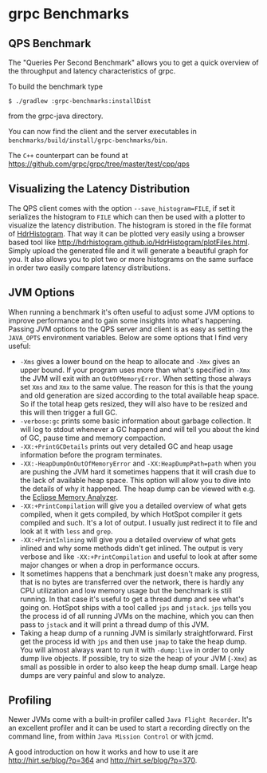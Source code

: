 grpc Benchmarks
==============================================

## QPS Benchmark

The "Queries Per Second Benchmark" allows you to get a quick overview of the throughput and latency characteristics of grpc.

To build the benchmark type

```
$ ./gradlew :grpc-benchmarks:installDist
```

from the grpc-java directory.

You can now find the client and the server executables in `benchmarks/build/install/grpc-benchmarks/bin`.

The `C++` counterpart can be found at https://github.com/grpc/grpc/tree/master/test/cpp/qps

## Visualizing the Latency Distribution

The QPS client comes with the option `--save_histogram=FILE`, if set it serializes the histogram to `FILE` which can then be used with a plotter to visualize the latency distribution. The histogram is stored in the file format of [HdrHistogram](http://hdrhistogram.org/). That way it can be plotted very easily using a browser based tool like http://hdrhistogram.github.io/HdrHistogram/plotFiles.html. Simply upload the generated file and it will generate a beautiful graph for you. It also allows you to plot two or more histograms on the same surface in order two easily compare latency distributions.

## JVM Options

When running a benchmark it's often useful to adjust some JVM options to improve performance and to gain some insights into what's happening. Passing JVM options to the QPS server and client is as easy as setting the `JAVA_OPTS` environment variables. Below are some options that I find very useful:
 - `-Xms` gives a lower bound on the heap to allocate and `-Xmx` gives an upper bound. If your program uses more than what's specified in `-Xmx` the JVM will exit with an `OutOfMemoryError`. When setting those always set `Xms` and `Xmx` to the same value. The reason for this is that the young and old generation are sized according to the total available heap space. So if the total heap gets resized, they will also have to be resized and this will then trigger a full GC.
 - `-verbose:gc` prints some basic information about garbage collection. It will log to stdout whenever a GC happend and will tell you about the kind of GC, pause time and memory compaction.
 - `-XX:+PrintGCDetails` prints out very detailed GC and heap usage information before the program terminates.
 - `-XX:-HeapDumpOnOutOfMemoryError` and `-XX:HeapDumpPath=path` when you are pushing the JVM hard it sometimes happens that it will crash due to the lack of available heap space. This option will allow you to dive into the details of why it happened. The heap dump can be viewed with e.g. the [Eclipse Memory Analyzer](https://eclipse.org/mat/).
 - `-XX:+PrintCompilation` will give you a detailed overview of what gets compiled, when it gets compiled, by which HotSpot compiler it gets compiled and such. It's a lot of output. I usually just redirect it to file and look at it with `less` and `grep`.
 - `-XX:+PrintInlining` will give you a detailed overview of what gets inlined and why some methods didn't get inlined. The output is very verbose and like `-XX:+PrintCompilation` and useful to look at after some major changes or when a drop in performance occurs.
 - It sometimes happens that a benchmark just doesn't make any progress, that is no bytes are transferred over the network, there is hardly any CPU utilization and low memory usage but the benchmark is still running. In that case it's useful to get a thread dump and see what's going on. HotSpot ships with a tool called `jps` and `jstack`. `jps` tells you the process id of all running JVMs on the machine, which you can then pass to `jstack` and it will print a thread dump of this JVM.
 - Taking a heap dump of a running JVM is similarly straightforward. First get the process id with `jps` and then use `jmap` to take the heap dump. You will almost always want to run it with `-dump:live` in order to only dump live objects. If possible, try to size the heap of your JVM (`-Xmx`) as small as possible in order to also keep the heap dump small. Large heap dumps are very painful and slow to analyze.

## Profiling

Newer JVMs come with a built-in profiler called `Java Flight Recorder`. It's an excellent profiler and it can be used to start a recording directly on the command line,  from within `Java Mission Control` or
with jcmd.

A good introduction on how it works and how to use it are http://hirt.se/blog/?p=364 and http://hirt.se/blog/?p=370.
